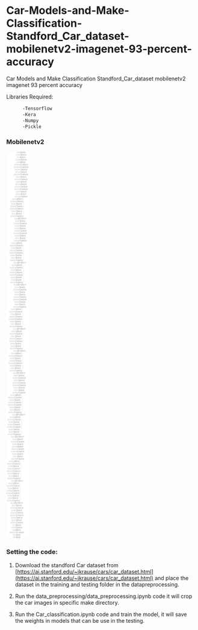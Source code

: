 # Car-Models-and-Make-Classification-Standford_Car_dataset-mobilenetv2-imagenet-93-percent-accuracy
Car Models and Make Classification Standford_Car_dataset mobilenetv2 imagenet 93 percent accuracy

Libraries Required:
        
          -Tensorflow
          -Kera
          -Numpy
          -Pickle

### Mobilenetv2
![model](model.png)


### Setting the code:

1. Download the standford Car dataset from [https://ai.stanford.edu/~jkrause/cars/car_dataset.html](https://ai.stanford.edu/~jkrause/cars/car_dataset.html) and place the dataset in the training and testing folder in the datapreprocessing.


2. Run the data_preprocessing/data_preprocessing.ipynb code it will crop the car images in specific make directory.


3. Run the Car_classification.ipynb code and train the model, it will save the weights in models that can be use in the testing.
